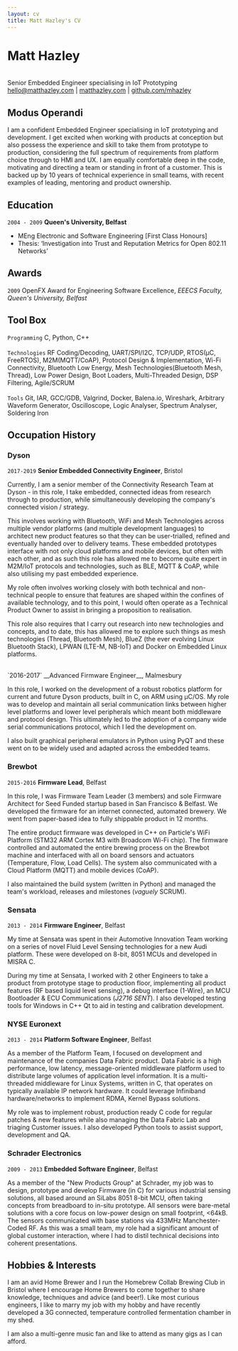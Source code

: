```yaml
---
layout: cv
title: Matt Hazley's CV
---
```

# Matt Hazley
<br>
Senior Embedded Engineer specialising in IoT Prototyping
<div id="webaddress">
<a href="hello@matthazley.com">hello@matthazley.com</a>
| <a href="http://matthazley.com">matthazley.com</a>
| <a href="https://github.com/mhazley">github.com/mhazley</a>
</div>


## Modus Operandi

I am a confident Embedded Engineer specialising in IoT prototyping and development. I get excited when working with products at conception but also possess the experience and skill to take them from prototype to production, considering the full spectrum of requirements from platform choice through to HMI and UX. I am equally comfortable deep in the code, motivating and directing a team or standing in front of a customer. This is backed up by 10 years of technical experience in small teams, with recent examples of leading, mentoring and product ownership.

## Education

`2004 - 2009`
__Queen's University, Belfast__

- MEng Electronic and Software Engineering [First Class Honours]
- Thesis: ‘Investigation into Trust and Reputation Metrics for Open 802.11 Networks’

## Awards

`2009`
OpenFX Award for Engineering Software Excellence, *EEECS Faculty, Queen's University, Belfast*

## Tool Box

`Programming`
C, Python, C++  
<br>
`Technologies`
RF Coding/Decoding, UART/SPI/I2C, TCP/UDP, RTOS(µC, FreeRTOS), M2M(MQTT/CoAP), Protocol Design & Implementation, Wi-Fi Connectivity, Bluetooth Low Energy, Mesh Technologies(Bluetooth Mesh, Thread), Low Power Design, Boot Loaders, Multi-Threaded Design, DSP Filtering, Agile/SCRUM  
<br>
`Tools`
Git, IAR, GCC/GDB, Valgrind, Docker, Balena.io, Wireshark, Arbitrary Waveform Generator, Oscilloscope, Logic Analyser, Spectrum Analyser, Soldering Iron

## Occupation History

### Dyson
`2017-2019`
__Senior Embedded Connectivity Engineer__, Bristol

Currently, I am a senior member of the Connectivity Research Team at Dyson - in this role, I take embedded, connected ideas from research through to production, while simultaneously developing the company's connected vision / strategy.

This involves working with Bluetooth, WiFi and Mesh Technologies across multiple vendor platforms (and multiple development languages) to architect new product features so that they can be user-trialled, refined and eventually handed over to delivery teams. These embedded prototypes interface with not only cloud platforms and mobile devices, but often with each other, and as such this role has allowed me to become quite expert in M2M/IoT protocols and technologies, such as BLE, MQTT & CoAP, while also utilising my past embedded experience.

My role often involves working closely with both technical and non-technical people to ensure that features are shaped within the confines of available technology, and to this point, I would often operate as a Technical Product Owner to assist in bringing a proposition to realisation. 

This role also requires that I carry out research into new technologies and concepts, and to date, this has allowed me to explore such things as mesh technologies (Thread, Bluetooth Mesh), BlueZ (the ever evolving Linux Bluetooth Stack), LPWAN (LTE-M, NB-IoT) and Docker on Embedded Linux platforms. 

<br>
`2016-2017`
__Advanced Firmware Engineer__, Malmesbury

In this role, I worked on the development of a robust robotics platform for current and future Dyson products, built in C, on ARM using μC/OS. My role was to develop and maintain all serial communication links between higher level platforms and lower level peripherals which meant both middleware and protocol design. This ultimately led to the adoption of a company wide serial communications protocol, which I led the development on.   

I also built graphical peripheral emulators in Python using PyQT and these went on to be widely used and adapted across the embedded teams.

### Brewbot
`2015-2016`
__Firmware Lead__, Belfast

In this role, I was Firmware Team Leader (3 members) and sole Firmware Architect for Seed Funded startup based in San Francisco & Belfast. We developed the firmware for an internet connected, automated brewery. We went from paper-based idea to fully shippable product in 12 months.

The entire product firmware was developed in C++ on Particle's WiFi Platform (STM32 ARM Cortex M3 with Broadcom Wi-Fi chip). The firmware controlled and automated the entire brewing process on the Brewbot machine and interfaced with all on board sensors and actuators (Temperature, Flow, Load Cells). The system also communicated with a Cloud Platform (MQTT) and mobile devices (CoAP).

I also maintained the build system (written in Python) and managed the team's workload, releases and milestones (_vaguely_ SCRUM).

### Sensata
`2013 - 2014`
__Firmware Engineer__, Belfast

My time at Sensata was spent in their Automotive Innovation Team working on a series of novel Fluid Level Sensing technologies for a new Audi platform. These were developed on 8-bit, 8051 MCUs and developed in MISRA C. 

During my time at Sensata, I worked with 2 other Engineers to take a product from prototype stage to production floor, implementing all product features (RF based liquid level sensing), a debug interface (1-Wire), an MCU Bootloader & ECU Communications (_J2716 SENT_). I also developed testing tools for Windows in C++ Qt to aid in testing and calibration development. 

### NYSE Euronext
`2013 - 2014`
__Platform Software Engineer__, Belfast

As a member of the Platform Team, I focused on development and maintenance of the companies Data Fabric product. Data Fabric is a high performance, low latency, message-oriented middleware platform used to distribute large volumes of application level information. It is a multi-threaded middleware for Linux Systems, written in C, that operates on typically available IP network hardware. It could leverage Infiniband hardware/networks to implement RDMA, Kernel Bypass solutions. 

My role was to implement robust, production ready C code for regular patches & new features while also managing the Data Fabric Lab and triaging Customer issues. I also developed Python tools to assist support, development and QA.

### Schrader Electronics
`2009 - 2013`
__Embedded Software Engineer__, Belfast

As a member of the "New Products Group" at Schrader, my job was to design, prototype and develop Firmware (in C) for various industrial sensing solutions, all based around an SiLabs 8051 8-bit MCU, often taking concepts from breadboard to in-situ prototype. All sensors were bare-metal solutions with a core focus on low-power design on small footprint, <64kB. The sensors communicated with base stations via 433MHz Manchester-Coded RF. As this was a small team, my role had a significant amount of global customer interaction, where I had to distil technical decisions into coherent presentations.

## Hobbies & Interests

I am an avid Home Brewer and I run the Homebrew Collab Brewing Club in Bristol where I encourage Home Brewers to come together to share knowledge, techniques and advice (and beer!). Like most curious engineers, I like to marry my job with my hobby and have recently developed a 3G connected, temperature controlled fermentation chamber in my shed.

I am also a multi-genre music fan and like to attend as many gigs as I can afford.

<!-- ### Footer

Last updated: Nov 2019 -->
